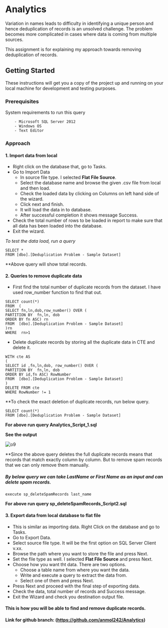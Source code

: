 # Analytics

Variation in names leads to difficulty in identifying a unique person and hence deduplication of records is an unsolved challenge. The problem becomes more complicated in cases where data is coming from multiple sources.

This assignment is for explaining my approach towards removing deduplication of records.

## Getting Started

These instructions will get you a copy of the project up and running on your local machine for development and testing purposes. 

### Prerequisites

System requirements to run this query

```
	- Microsoft SQL Server 2012
	- Windows OS 
	- Text Editor
```

### Approach

####	**1. Import data from  local**
	
- Right click on the database that, go to Tasks.
- Go to Import Data
  - In source file type. I selected **Flat File Source**.
  - Select the database name and browse the given .csv file from local and then load.
  - Check the loaded data by clicking on Columns on left hand side of the wizard.
  - Click next and finish.
  - It will load the data in to database. 
  - After successful completion it shows message Success.
- Check the total number of rows to be loaded in report to make sure that all data has been loaded into the database.
- Exit the wizard.
			
*To test the data load, run a query*

```
SELECT *
FROM [dbo].[Deduplication Problem - Sample Dataset]
```
**Above query will show total records.


#### **2. Queries to remove duplicate data** 
		 
- First find the total number of duplicate records from the dataset. I have used row_number function to find that out.
		  
```
SELECT count(*)
FROM  ( 
SELECT fn,ln,dob,row_number() OVER ( 
PARTITION BY  fn,ln, dob
ORDER BY fn ASC) rn
FROM  [dbo].[Deduplication Problem - Sample Dataset] 
)rn
WHERE  rn>1
```
		  
- Delete duplicate records by storing all the duplicate data in CTE and delete it.
		  
```
WITH cte AS
(
SELECT id ,fn,ln,dob, row_number() OVER ( 
PARTITION BY  fn,ln, dob
ORDER BY id,fn ASC) RowNumber
FROM  [dbo].[Deduplication Problem - Sample Dataset] 
)		 
DELETE FROM cte
WHERE RowNumber != 1
```
**To check the exact deletion of duplicate records, run below query.

```
SELECT count(*)
FROM [dbo].[Deduplication Problem - Sample Dataset]
```
**For above run query Analytics_Script_1.sql**

**See the output**

![o9](https://user-images.githubusercontent.com/37592944/37763765-f1df679c-2de5-11e8-86b7-4a47595d8439.PNG)

**Since the above query deletes the full duplicate records means that records that match exactly column by column. But to remove spam
records that we can only remove them manually.


##### By below query we can take LastName or First Name as an input and can delete spam records.

```
execute sp_deleteSpamRecords last_name
```

**For above run query sp_deleteSpamRecords_Script2.sql**
			
#### **3. Export data from local database to flat file**
	
- This is similar as importing data. Right Click on the database and go to Tasks.
- Go to Export Data.
- Select source file type. It will be the first option on SQL Server Client v.xx.
- Browse the path where you want to store the file and press Next.
- Set the file type as well. I selected **Flat File Source** and press Next.
- Choose how you want tht data. There are two options.
  - Choose a table name from where you want the data.
  - Write and execute a query to extract the data from.
  - Select one of them and press Next.
- Press Next and proceed with the final step of exporting data.
- Check the data, total number of records and Success message.
- Exit the Wizard and check you destination output file.

#### This is how you will be able to find and remove duplicate records.

#### Link for github branch: (https://github.com/anmol242/Analytics)
